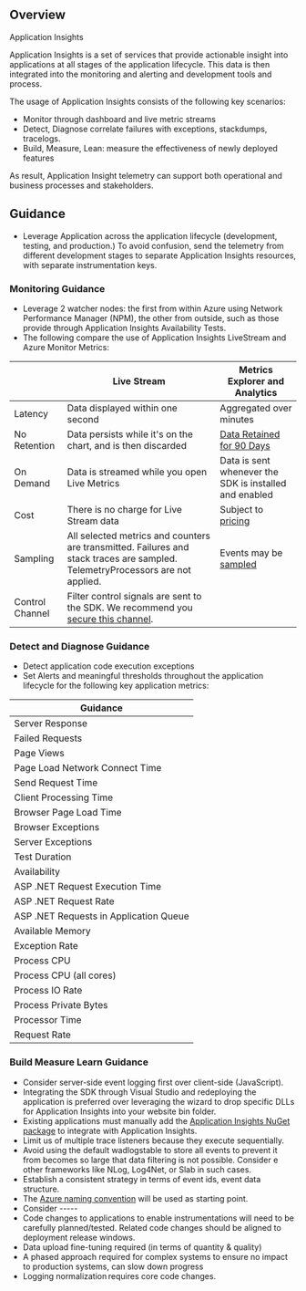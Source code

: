 ## Overview 

Application Insights 

Application Insights is a set of services that provide actionable insight into applications at all stages of the application lifecycle. This data is then integrated into the monitoring and alerting and development tools and process. 

The usage of Application Insights consists of the following key scenarios: 

- Monitor  through dashboard and live metric streams 
- Detect, Diagnose correlate failures with exceptions, stackdumps, tracelogs. 
- Build, Measure, Lean: measure the effectiveness of newly deployed features 

As result, Application Insight telemetry can support both operational and business processes and stakeholders. 


## Guidance 

- Leverage Application across the application lifecycle (development, testing, and production.) To avoid confusion, send the telemetry from different development stages to separate Application Insights resources, with separate instrumentation keys. 

### Monitoring Guidance 

- Leverage 2 watcher nodes: the first from within Azure using Network Performance Manager (NPM), the other from outside, such as those provide through Application Insights Availability Tests. 
- The following compare the use of Application Insights LiveStream and Azure Monitor Metrics: 

| | __Live Stream__ |__Metrics Explorer and Analytics__ | 
|------------------------------|----------------------------|------------------|
| Latency  | Data displayed within one second |  Aggregated over minutes |
| No Retention  | Data persists while it's on the chart, and is then discarded  |  [Data Retained for 90 Days](https://docs.microsoft.com/en-us/azure/application-insights/app-insights-data-retention-privacy#how-long-is-the-data-kept) |
| On Demand  | Data is streamed while you open Live Metrics  | Data is sent whenever the SDK is installed and enabled |
| Cost | There is no charge for Live Stream data  |  Subject to [pricing](https://docs.microsoft.com/en-us/azure/application-insights/app-insights-pricing) |
| Sampling  | All selected metrics and counters are transmitted. Failures and stack traces are sampled. TelemetryProcessors are not applied.  |  Events may be [sampled](https://docs.microsoft.com/en-us/azure/application-insights/app-insights-api-filtering-sampling) |
| Control Channel  | Filter control signals are sent to the SDK. We recommend you [secure this channel](https://docs.microsoft.com/en-us/azure/application-insights/app-insights-live-stream#secure-channel).  | |

### Detect and Diagnose Guidance 

- Detect application code execution exceptions 
- Set Alerts and meaningful thresholds throughout the application lifecycle for the following key application metrics: 

| __Guidance__ |
|------------------------------|
| Server Response | 
| Failed Requests  | 
| Page Views  | 
| Page Load Network Connect Time  | 
| Send Request Time  | 
| Client Processing Time  | 
| Browser Page Load Time  | 
| Browser Exceptions  | 
| Server Exceptions  | 
| Test Duration | 
| Availability | 
| ASP .NET Request Execution Time |
| ASP .NET Request Rate |
| ASP .NET Requests in Application Queue |
| Available Memory |
| Exception Rate |
| Process CPU |
| Process CPU (all cores) |
| Process IO Rate |
| Process Private Bytes |
| Processor Time |
| Request Rate |

### Build Measure Learn Guidance 

- Consider server-side event logging first over client-side (JavaScript).  
- Integrating the SDK through Visual Studio and redeploying the application is preferred over leveraging the wizard to drop specific DLLs for Application Insights into your website bin folder. 
- Existing applications must manually add the [Application Insights NuGet package](https://www.nuget.org/packages/Microsoft.ApplicationInsights.Web/) to integrate with Application Insights.  
- Limit us of multiple trace listeners because they execute sequentially. 
- Avoid using the default wadlogstable to store all events to prevent it from becomes so large that data filtering is not possible. Consider e other frameworks like NLog, Log4Net, or Slab in such cases. 
- Establish a consistent strategy in terms of event ids, event data structure. 
- The [Azure naming convention](https://docs.microsoft.com/en-us/azure/architecture/best-practices/naming-conventions) will be used as starting point.  
- Consider <Environment>-<Location>-<Instance>-<Service>-<Role>-<Object> 
- Code changes to applications to enable instrumentations will need to be carefully planned/tested. Related code changes should be aligned to deployment release windows. 
- Data upload fine-tuning required (in terms of quantity & quality) 
- A phased approach required for complex systems to ensure no impact to production systems, can slow down progress 
- Logging normalization requires core code changes.
